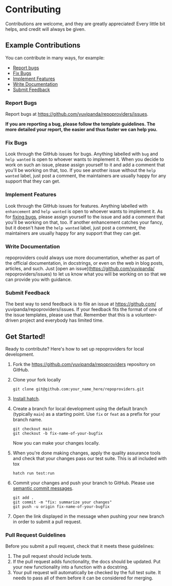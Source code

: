 # Contributing

Contributions are welcome, and they are greatly appreciated! Every little bit
helps, and credit will always be given.

## Example Contributions

You can contribute in many ways, for example:

- [Report bugs](#report-bugs)
- [Fix Bugs](#fix-bugs)
- [Implement Features](#implement-features)
- [Write Documentation](#write-documentation)
- [Submit Feedback](#submit-feedback)

### Report Bugs

Report bugs at https://github.com/yuvipanda/repoproviders/issues.

**If you are reporting a bug, please follow the template guidelines. The more
detailed your report, the easier and thus faster we can help you.**

### Fix Bugs

Look through the GitHub issues for bugs. Anything labelled with `bug` and
`help wanted` is open to whoever wants to implement it. When you decide to work on such
an issue, please assign yourself to it and add a comment that you'll be working on that,
too. If you see another issue without the `help wanted` label, just post a comment, the
maintainers are usually happy for any support that they can get.

### Implement Features

Look through the GitHub issues for features. Anything labelled with
`enhancement` and `help wanted` is open to whoever wants to implement it. As
for [fixing bugs](#fix-bugs), please assign yourself to the issue and add a comment that
you'll be working on that, too. If another enhancement catches your fancy, but it
doesn't have the `help wanted` label, just post a comment, the maintainers are usually
happy for any support that they can get.

### Write Documentation

repoproviders could always use more documentation, whether as
part of the official documentation, in docstrings, or even on the web in blog
posts, articles, and such. Just \[open an issue\](https://github.com/yuvipanda/
repoproviders/issues) to let us know what you will be working on
so that we can provide you with guidance.

### Submit Feedback

The best way to send feedback is to file an issue at https://github.com/
yuvipanda/repoproviders/issues. If your feedback fits the format of one of
the issue templates, please use that. Remember that this is a volunteer-driven
project and everybody has limited time.

## Get Started!

Ready to contribute? Here's how to set up repoproviders for
local development.

1. Fork the https://github.com/yuvipanda/repoproviders
   repository on GitHub.

1. Clone your fork locally

   ```shell
   git clone git@github.com:your_name_here/repoproviders.git
   ```

1. [Install hatch](https://hatch.pypa.io/latest/install/).

1. Create a branch for local development using the default branch (typically `main`)
   as a starting
   point. Use `fix` or `feat` as a prefix for your branch name.

   ```shell
   git checkout main
   git checkout -b fix-name-of-your-bugfix
   ```

   Now you can make your changes locally.

1. When you're done making changes, apply the quality assurance tools and check
   that your changes pass our test suite. This is all included with tox

   ```shell
   hatch run test:run
   ```

1. Commit your changes and push your branch to GitHub. Please use [semantic
   commit messages](https://www.conventionalcommits.org/).

   ```shell
   git add .
   git commit -m "fix: summarize your changes"
   git push -u origin fix-name-of-your-bugfix
   ```

1. Open the link displayed in the message when pushing your new branch in order
   to submit a pull request.

### Pull Request Guidelines

Before you submit a pull request, check that it meets these guidelines:

1. The pull request should include tests.
1. If the pull request adds functionality, the docs should be updated. Put your
   new functionality into a function with a docstring.
1. Your pull request will automatically be checked by the full test suite.
   It needs to pass all of them before it can be considered for merging.
